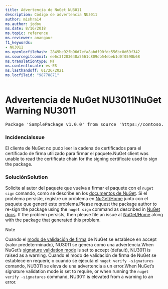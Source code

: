 ```yaml
---
title: Advertencia de NuGet NU3011
description: Código de advertencia NU3011
author: mishra14
ms.author: jodou
ms.date: 8/16/2018
ms.topic: reference
ms.reviewer: anangaur
f1_keywords:
- NU3011
ms.openlocfilehash: 2849be92fb96d7efa8abdf90fdc556bc0d69f342
ms.sourcegitcommit: ee6c3f203648a5561c809db54ebeb1d0f0598b68
ms.translationtype: MT
ms.contentlocale: es-ES
ms.lasthandoff: 01/26/2021
ms.locfileid: "98778871"
---
```

# <a name="nuget-warning-nu3011"></a><span data-ttu-id="25f38-103">Advertencia de NuGet NU3011</span><span class="sxs-lookup"><span data-stu-id="25f38-103">NuGet Warning NU3011</span></span>

<pre>Package 'SamplePackage v1.0.0' from source 'https://contoso.com/index.json': The primary signature is invalid.</pre>

### <a name="issue"></a><span data-ttu-id="25f38-104">Incidencia</span><span class="sxs-lookup"><span data-stu-id="25f38-104">Issue</span></span>

<span data-ttu-id="25f38-105">El cliente de NuGet no pudo leer la cadena de certificados para el certificado de firma utilizado para firmar el paquete.</span><span class="sxs-lookup"><span data-stu-id="25f38-105">NuGet client was unable to read the certificate chain for the signing certificate used to sign the package.</span></span>


### <a name="solution"></a><span data-ttu-id="25f38-106">Solución</span><span class="sxs-lookup"><span data-stu-id="25f38-106">Solution</span></span>

<span data-ttu-id="25f38-107">Solicite al autor del paquete que vuelva a firmar el paquete con el `nuget sign` comando, como se describe en los [documentos de NuGet](../../create-packages/sign-a-package.md). Si el problema persiste, registre un problema en [NuGet/Home](https://github.com/NuGet/Home/issues) junto con el paquete que generó este problema.</span><span class="sxs-lookup"><span data-stu-id="25f38-107">Please request the package author to re-sign the package using the `nuget sign` command as described in [NuGet docs](../../create-packages/sign-a-package.md). If the problem persists, then please file an issue at [NuGet/Home](https://github.com/NuGet/Home/issues) along with the package that generated this problem.</span></span>


> [!Note]
> <span data-ttu-id="25f38-108">Cuando el [modo de validación de firma](../../consume-packages/installing-signed-packages.md#configure-package-signature-requirements) de NuGet se establece en accept (valor predeterminado), NU3011 se genera como una advertencia.</span><span class="sxs-lookup"><span data-stu-id="25f38-108">When NuGet’s [signature validation mode](../../consume-packages/installing-signed-packages.md#configure-package-signature-requirements) is set to accept (default), NU3011 is raised as a warning.</span></span> <span data-ttu-id="25f38-109">Cuando el modo de validación de firma de NuGet se establece en requerir, o cuando se ejecuta el `nuget verify -signatures` comando, NU3011 se eleva de una advertencia a un error.</span><span class="sxs-lookup"><span data-stu-id="25f38-109">When NuGet’s signature validation mode is set to require, or when running the `nuget verify -signatures` command, NU3011 is elevated from a warning to an error.</span></span> 
